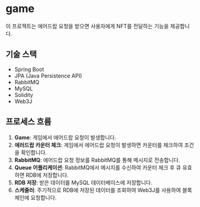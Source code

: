 # game

이 프로젝트는 에어드랍 요청을 받으면 사용자에게 NFT를 전달하는 기능을 제공합니다.

## 기술 스택

- Spring Boot
- JPA (Java Persistence API)
- RabbitMQ
- MySQL
- Solidity
- Web3J

## 프로세스 흐름

1. **Game**: 게임에서 에어드랍 요청이 발생합니다.
2. **에러드랍 카운터 체크**: 게임에서 에어드랍 요청이 발생하면 카운터를 체크하여 조건을 확인합니다.
3. **RabbitMQ**: 에어드랍 요청 정보를 RabbitMQ를 통해 메시지로 전송합니다.
4. **Queue 어플리케이션**: RabbitMQ에서 메시지를 수신하여 카운터 체크 후 큐 유효하면 RDB에 저장합니다.
5. **RDB 저장**: 받은 데이터를 MySQL 데이터베이스에 저장합니다.
6. **스케줄러**: 주기적으로 RDB에 저장된 데이터를 조회하여 Web3J를 사용하여 블록체인에 요청합니다.
